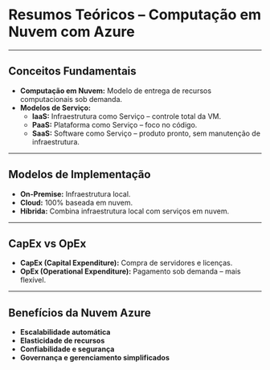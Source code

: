 # Resumos Teóricos – Computação em Nuvem com Azure

---

## Conceitos Fundamentais

- **Computação em Nuvem:** Modelo de entrega de recursos computacionais sob demanda.
- **Modelos de Serviço:**
  - **IaaS:** Infraestrutura como Serviço – controle total da VM.
  - **PaaS:** Plataforma como Serviço – foco no código.
  - **SaaS:** Software como Serviço – produto pronto, sem manutenção de infraestrutura.

---

## Modelos de Implementação

- **On-Premise:** Infraestrutura local.
- **Cloud:** 100% baseada em nuvem.
- **Híbrida:** Combina infraestrutura local com serviços em nuvem.

---

## CapEx vs OpEx

- **CapEx (Capital Expenditure):** Compra de servidores e licenças.
- **OpEx (Operational Expenditure):** Pagamento sob demanda – mais flexível.

---

## Benefícios da Nuvem Azure

- **Escalabilidade automática**
- **Elasticidade de recursos**
- **Confiabilidade e segurança**
- **Governança e gerenciamento simplificados**

